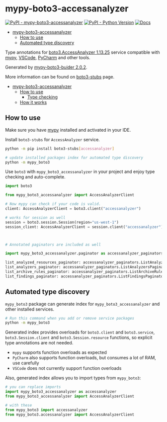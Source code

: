 # mypy-boto3-accessanalyzer

[![PyPI - mypy-boto3-accessanalyzer](https://img.shields.io/pypi/v/mypy-boto3-accessanalyzer.svg?color=blue)](https://pypi.org/project/mypy-boto3-accessanalyzer)
[![PyPI - Python Version](https://img.shields.io/pypi/pyversions/mypy-boto3-accessanalyzer.svg?color=blue)](https://pypi.org/project/mypy-boto3-accessanalyzer)
[![Docs](https://img.shields.io/readthedocs/mypy-boto3-builder.svg?color=blue)](https://mypy-boto3-builder.readthedocs.io/)

- [mypy-boto3-accessanalyzer](#mypy-boto3-accessanalyzer)
  - [How to use](#how-to-use)
  - [Automated type discovery](#automated-type-discovery)


Type annotations for
[boto3.AccessAnalyzer 1.13.25](https://boto3.amazonaws.com/v1/documentation/api/1.13.25/reference/services/accessanalyzer.html#AccessAnalyzer) service
compatible with [mypy](https://github.com/python/mypy), [VSCode](https://code.visualstudio.com/),
[PyCharm](https://www.jetbrains.com/pycharm/) and other tools.

Generated by [mypy-boto3-buider 2.0.2](https://github.com/vemel/mypy_boto3_builder).

More information can be found on [boto3-stubs](https://pypi.org/project/boto3-stubs/) page.

- [mypy-boto3-accessanalyzer](#mypy-boto3-accessanalyzer)
  - [How to use](#how-to-use)
    - [Type checking](#type-checking)
  - [How it works](#how-it-works)

## How to use

Make sure you have [mypy](https://github.com/python/mypy) installed and activated in your IDE.

Install `boto3-stubs` for `AccessAnalyzer` service.

```bash
python -m pip install boto3-stubs[accessanalyzer]

# update installed packages index for automated type discovery
python -m mypy_boto3
```

Use `boto3` with `mypy_boto3_accessanalyzer` in your project and enjoy type checking and auto-complete.

```python
import boto3

from mypy_boto3_accessanalyzer import AccessAnalyzerClient

# Now mypy can check if your code is valid.
client: AccessAnalyzerClient = boto3.client("accessanalyzer")

# works for session as well
session = boto3.session.Session(region="us-west-1")
session_client: AccessAnalyzerClient = session.client("accessanalyzer")



# Annotated paginators are included as well

import mypy_boto3_accessanalyzer.paginator as accessanalyzer_paginators

list_analyzed_resources_paginator: accessanalyzer_paginators.ListAnalyzedResourcesPaginator = client.get_paginator("list_analyzed_resources")
list_analyzers_paginator: accessanalyzer_paginators.ListAnalyzersPaginator = client.get_paginator("list_analyzers")
list_archive_rules_paginator: accessanalyzer_paginators.ListArchiveRulesPaginator = client.get_paginator("list_archive_rules")
list_findings_paginator: accessanalyzer_paginators.ListFindingsPaginator = client.get_paginator("list_findings")
```

## Automated type discovery

`mypy_boto3` package can generate index for `mypy_boto3_accessanalyzer` and other installed services.

```bash
# Run this command when you add or remove service packages
python -m mypy_boto3
```

Generated index provides overloads for `boto3.client` and `boto3.service`,
`boto3.Session.client` and `boto3.Session.resource` functions,
so explicit type annotations are not needed.

- `mypy` supports function overloads as expected
- `PyCharm` also supports function overloads, but consumes a lot of RAM, use carefully
- `VSCode` does not currently support function overloads

Also, generated index allows you to import types from `mypy_boto3`:

```python
# you can replace imports
import mypy_boto3_accessanalyzer as accessanalyzer
from mypy_boto3_accessanalyzer import AccessAnalyzerClient

# with these
from mypy_boto3 import accessanalyzer
from mypy_boto3.accessanalyzer import AccessAnalyzerClient
```